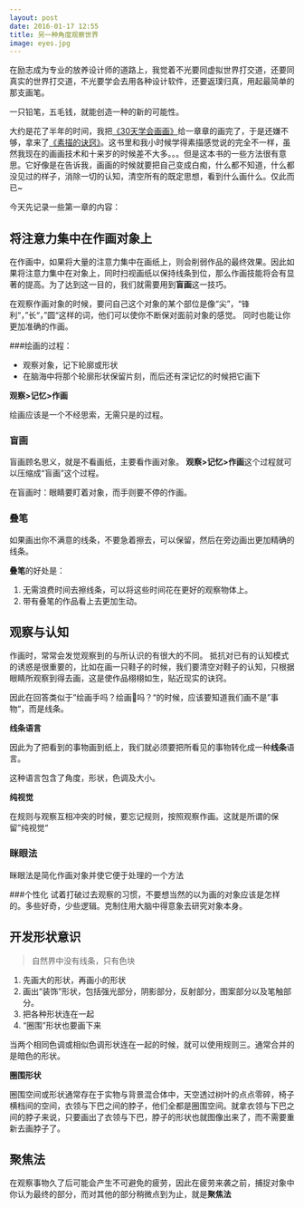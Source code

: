```yaml
---
layout: post
date: 2016-01-17 12:55
title: 另一种角度观察世界
image: eyes.jpg
---
```



在励志成为专业的放养设计师的道路上，我觉着不光要同虚拟世界打交道，还要同真实的世界打交道，不光要学会去用各种设计软件，还要返璞归真，用起最简单的那支画笔。

一只铅笔，五毛钱，就能创造一种的新的可能性。

大约是花了半年的时间，我把[《30天学会画画》](http://book.douban.com/subject/20387173/)给一章章的画完了，于是还嫌不够，拿来了[《素描的诀窍》](http://book.douban.com/subject/1154707/)。这书里和我小时候学得素描感觉说的完全不一样，虽然我现在的画画技术和十来岁的时候差不大多。。。但是这本书的一些方法很有意思。它好像是在告诉我，画画的时候就要把自己变成白痴，什么都不知道，什么都没见过的样子，消除一切的认知，清空所有的既定思想，看到什么画什么。仅此而已~

今天先记录一些第一章的内容： 

## 将注意力集中在作画对象上
在作画中，如果将大量的注意力集中在画纸上，则会削弱作品的最终效果。因此如果将注意力集中在对象上，同时扫视画纸以保持线条到位，那么作画技能将会有显著的提高。为了达到这一目的，我们就需要用到**盲画**这一技巧。

在观察作画对象的时候，要问自己这个对象的某个部位是像“尖”，“锋利“，”长“，”圆“这样的词，他们可以使你不断保对面前对象的感觉。 同时也能让你更加准确的作画。

###绘画的过程： 
* 观察对象，记下轮廓或形状
* 在脑海中将那个轮廓形状保留片刻，而后还有深记忆的时候把它画下

**观察>记忆>作画**

绘画应该是一个不经思索，无需只是的过程。 


### 盲画
盲画顾名思义，就是不看画纸，主要看作画对象。 **观察>记忆>作画**这个过程就可以压缩成“盲画”这个过程。 

在盲画时：眼睛要盯着对象，而手则要不停的作画。 

### 叠笔
如果画出你不满意的线条，不要急着擦去，可以保留，然后在旁边画出更加精确的线条。 

**叠笔**的好处是： 

1. 无需浪费时间去擦线条，可以将这些时间花在更好的观察物体上。 
2. 带有叠笔的作品看上去更加生动。


## 观察与认知
作画时，常常会发觉观察到的与所认识的有很大的不同。 
抵抗对已有的认知模式的诱惑是很重要的，比如在画一只鞋子的时候，我们要清空对鞋子的认知，只根据眼睛所观察到得去画，这是使作品栩栩如生，贴近现实的诀窍。

因此在回答类似于”绘画手吗？绘画🌲吗？“的时候，应该要知道我们画不是”事物“，而是线条。 


**线条语言**

因此为了把看到的事物画到纸上，我们就必须要把所看见的事物转化成一种**线条**语言。 

这种语言包含了角度，形状，色调及大小。

**纯视觉** 

在规则与观察互相冲突的时候，要忘记规则，按照观察作画。这就是所谓的保留”纯视觉“

### 眯眼法
眯眼法是简化作画对象并使它便于处理的一个方法

###个性化
试着打破过去观察的习惯，不要想当然的以为画的对象应该是怎样的。多些好奇，少些逻辑。克制住用大脑中得意象去研究对象本身。 


## 开发形状意识

>自然界中没有线条，只有色块

1. 先画大的形状，再画小的形状
2. 画出“装饰”形状，包括强光部分，阴影部分，反射部分，图案部分以及笔触部分。 
3. 把各种形状连在一起
4. “圈围”形状也要画下来

当两个相同色调或相似色调形状连在一起的时候，就可以使用规则三。通常合并的是暗色的形状。 

**圈围形状**

圈围空间或形状通常存在于实物与背景混合体中，天空透过树叶的点点零碎，椅子横档间的空间，衣领与下巴之间的脖子，他们全都是圈围空间。就拿衣领与下巴之间的脖子来说，只要画出了衣领与下巴，脖子的形状也就图像出来了，而不需要重新去画脖子了。 

## 聚焦法
在观察事物久了后可能会产生不可避免的疲劳，因此在疲劳来袭之前，捕捉对象中你认为最终的部分，而对其他的部分稍微点到为止，就是**聚焦法** 




